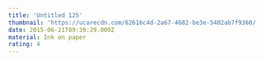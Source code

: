 ```yaml
---
title: 'Untitled 125'
thumbnail: 'https://ucarecdn.com/62616c4d-2a67-4682-be3e-5402ab7f9360/'
date: 2015-06-21T09:39:29.000Z
material: Ink on paper
rating: 4
---
```

